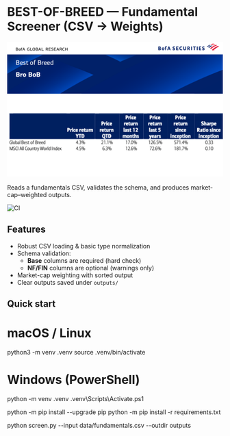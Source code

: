 # BEST-OF-BREED — Fundamental Screener (CSV → Weights)

![Demo](docs/demo.png)

Reads a fundamentals CSV, validates the schema, and produces market-cap–weighted outputs.

<!-- CI badge (appears after you add .github/workflows/ci.yml) -->
![CI](https://github.com/acirciua-svg/Best-of-breed/actions/workflows/ci.yml/badge.svg)

## Features
- Robust CSV loading & basic type normalization
- Schema validation:
  - **Base** columns are required (hard check)
  - **NF/FIN** columns are optional (warnings only)
- Market-cap weighting with sorted output
- Clear outputs saved under `outputs/`

## Quick start

# macOS / Linux
python3 -m venv .venv
source .venv/bin/activate

# Windows (PowerShell)
python -m venv .venv
.venv\Scripts\Activate.ps1

python -m pip install --upgrade pip
python -m pip install -r requirements.txt

python screen.py --input data/fundamentals.csv --outdir outputs
